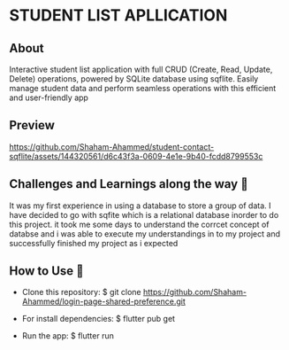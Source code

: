 # STUDENT LIST APLLICATION

## About

Interactive student list application with full CRUD (Create, Read, Update, Delete) operations, powered by SQLite database using sqflite. Easily manage student data and perform seamless operations with this efficient and user-friendly app
## Preview


https://github.com/Shaham-Ahammed/student-contact-sqflite/assets/144320561/d6c43f3a-0609-4e1e-9b40-fcdd8799553c


## Challenges and Learnings along the way 🤯

It was my first experience in using a database to store a group of data. I have decided to go with sqfite which is a relational database inorder to do this project. it took me some days to understand the corrcet concept of databse and i was able to execute my understandings in to my project and successfully finished my project as i expected
## How to Use 🤔

- Clone this repository:
$ git clone https://github.com/Shaham-Ahammed/login-page-shared-preference.git 

- For install dependencies:
$ flutter pub get

- Run the app: 
$ flutter run
